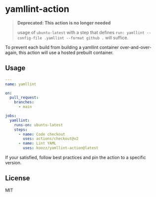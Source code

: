 # yamllint-action

> **Deprecated: This action is no longer needed**
> 
> usage of `ubuntu-latest` with a step that defines `run: yamllint --config-file .yamllint --format github .` will suffice.


To prevent each build from building a yamllint container over-and-over-again,
this action will use a hosted prebuilt container.

## Usage

```yaml
---
name: yamllint

on:
  pull_request:
    branches:
      - main

jobs:
  yamllint:
    runs-on: ubuntu-latest
    steps:
      - name: Code checkout
        uses: actions/checkout@v2
      - name: Lint YAML
        uses: koozz/yamllint-action@latest
```

If your satisfied, follow best practices and pin the action to a specific
version.

## License

MIT
